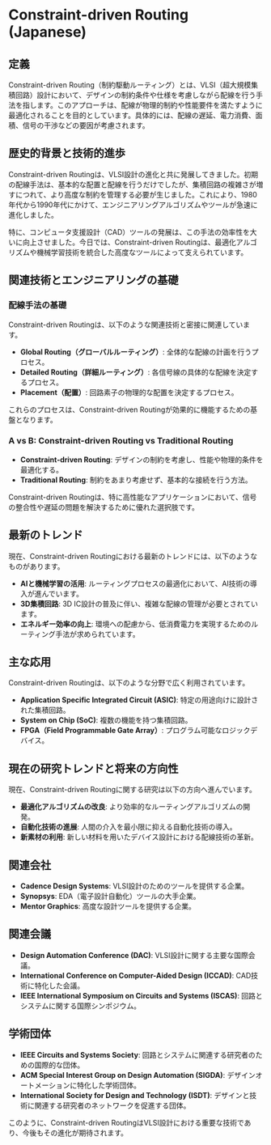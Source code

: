 # Constraint-driven Routing (Japanese)

## 定義

Constraint-driven Routing（制約駆動ルーティング）とは、VLSI（超大規模集積回路）設計において、デザインの制約条件や仕様を考慮しながら配線を行う手法を指します。このアプローチは、配線が物理的制約や性能要件を満たすように最適化されることを目的としています。具体的には、配線の遅延、電力消費、面積、信号の干渉などの要因が考慮されます。

## 歴史的背景と技術的進歩

Constraint-driven Routingは、VLSI設計の進化と共に発展してきました。初期の配線手法は、基本的な配置と配線を行うだけでしたが、集積回路の複雑さが増すにつれて、より高度な制約を管理する必要が生じました。これにより、1980年代から1990年代にかけて、エンジニアリングアルゴリズムやツールが急速に進化しました。

特に、コンピュータ支援設計（CAD）ツールの発展は、この手法の効率性を大いに向上させました。今日では、Constraint-driven Routingは、最適化アルゴリズムや機械学習技術を統合した高度なツールによって支えられています。

## 関連技術とエンジニアリングの基礎

### 配線手法の基礎

Constraint-driven Routingは、以下のような関連技術と密接に関連しています。

- **Global Routing（グローバルルーティング）**: 全体的な配線の計画を行うプロセス。
- **Detailed Routing（詳細ルーティング）**: 各信号線の具体的な配線を決定するプロセス。
- **Placement（配置）**: 回路素子の物理的な配置を決定するプロセス。

これらのプロセスは、Constraint-driven Routingが効果的に機能するための基盤となります。

### A vs B: Constraint-driven Routing vs Traditional Routing

- **Constraint-driven Routing**: デザインの制約を考慮し、性能や物理的条件を最適化する。
- **Traditional Routing**: 制約をあまり考慮せず、基本的な接続を行う方法。

Constraint-driven Routingは、特に高性能なアプリケーションにおいて、信号の整合性や遅延の問題を解決するために優れた選択肢です。

## 最新のトレンド

現在、Constraint-driven Routingにおける最新のトレンドには、以下のようなものがあります。

- **AIと機械学習の活用**: ルーティングプロセスの最適化において、AI技術の導入が進んでいます。
- **3D集積回路**: 3D IC設計の普及に伴い、複雑な配線の管理が必要とされています。
- **エネルギー効率の向上**: 環境への配慮から、低消費電力を実現するためのルーティング手法が求められています。

## 主な応用

Constraint-driven Routingは、以下のような分野で広く利用されています。

- **Application Specific Integrated Circuit (ASIC)**: 特定の用途向けに設計された集積回路。
- **System on Chip (SoC)**: 複数の機能を持つ集積回路。
- **FPGA（Field Programmable Gate Array）**: プログラム可能なロジックデバイス。

## 現在の研究トレンドと将来の方向性

現在、Constraint-driven Routingに関する研究は以下の方向へ進んでいます。

- **最適化アルゴリズムの改良**: より効率的なルーティングアルゴリズムの開発。
- **自動化技術の進展**: 人間の介入を最小限に抑える自動化技術の導入。
- **新素材の利用**: 新しい材料を用いたデバイス設計における配線技術の革新。

## 関連会社

- **Cadence Design Systems**: VLSI設計のためのツールを提供する企業。
- **Synopsys**: EDA（電子設計自動化）ツールの大手企業。
- **Mentor Graphics**: 高度な設計ツールを提供する企業。

## 関連会議

- **Design Automation Conference (DAC)**: VLSI設計に関する主要な国際会議。
- **International Conference on Computer-Aided Design (ICCAD)**: CAD技術に特化した会議。
- **IEEE International Symposium on Circuits and Systems (ISCAS)**: 回路とシステムに関する国際シンポジウム。

## 学術団体

- **IEEE Circuits and Systems Society**: 回路とシステムに関連する研究者のための国際的な団体。
- **ACM Special Interest Group on Design Automation (SIGDA)**: デザインオートメーションに特化した学術団体。
- **International Society for Design and Technology (ISDT)**: デザインと技術に関連する研究者のネットワークを促進する団体。

このように、Constraint-driven RoutingはVLSI設計における重要な技術であり、今後もその進化が期待されます。